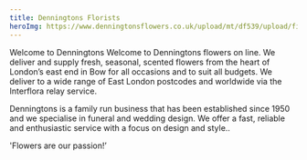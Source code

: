 ```yaml
---
title: Denningtons Florists
heroImg: https://www.denningtonsflowers.co.uk/upload/mt/df539/upload/files/images/panels/25-spring-25.jpg
---
```


Welcome to Denningtons
Welcome to Denningtons flowers on line. We deliver and supply fresh, seasonal, scented flowers from the heart of London’s east end in Bow for all occasions and to suit all budgets. We deliver to a wide range of East London postcodes and worldwide via the Interflora relay service.

Denningtons is a family run business that has been established since 1950 and we specialise in funeral and wedding design. We offer a fast, reliable and enthusiastic service with a focus on design and style..

'Flowers are our passion!’
